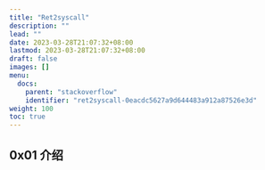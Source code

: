 ```yaml
---
title: "Ret2syscall"
description: ""
lead: ""
date: 2023-03-28T21:07:32+08:00
lastmod: 2023-03-28T21:07:32+08:00
draft: false
images: []
menu:
  docs:
    parent: "stackoverflow"
    identifier: "ret2syscall-0eacdc5627a9d644483a912a87526e3d"
weight: 100
toc: true
---
```


## 0x01 介绍
